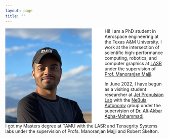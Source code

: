 ```yaml
---
layout: page
title: ""
---
```


<img align="left" width="314" height="300" src="/rcb.png" alt="myimg"> 

Hi! I am a PhD student in Aerospace engineering at the Texas A&M University. I work at the intersection of scientific high-performance computing, robotics, and computer graphics at [LASR](https://lasr.tamu.edu/) under the supervision of [Prof. Manoranjan Majji](https://engineering.tamu.edu/aerospace/profiles/majji-manoranjan.html).


In June 2022, I have begun as a visiting student researcher at [Jet Propulsion Lab](https://www.jpl.nasa.gov/) with the [NeBula Autonomy](https://costar.jpl.nasa.gov/) group under the supervision of [Dr. Ali-Akbar Agha-Mohammadi](https://aliagha.site/).

I got my Masters degree at TAMU with the LASR and Tensegrity Systems labs under the supervision of Profs. Manoranjan Majji and Robert Skelton.

